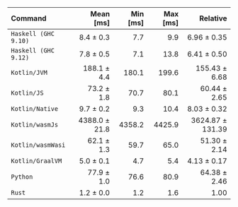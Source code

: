 | Command | Mean [ms] | Min [ms] | Max [ms] | Relative |
|:---|---:|---:|---:|---:|
| `Haskell (GHC 9.10)` | 8.4 ± 0.3 | 7.7 | 9.9 | 6.96 ± 0.35 |
| `Haskell (GHC 9.12)` | 7.8 ± 0.5 | 7.1 | 13.8 | 6.41 ± 0.50 |
| `Kotlin/JVM` | 188.1 ± 4.4 | 180.1 | 199.6 | 155.43 ± 6.68 |
| `Kotlin/JS` | 73.2 ± 1.8 | 70.7 | 80.1 | 60.44 ± 2.65 |
| `Kotlin/Native` | 9.7 ± 0.2 | 9.3 | 10.4 | 8.03 ± 0.32 |
| `Kotlin/wasmJs` | 4388.0 ± 21.8 | 4358.2 | 4425.9 | 3624.87 ± 131.39 |
| `Kotlin/wasmWasi` | 62.1 ± 1.3 | 59.7 | 65.0 | 51.30 ± 2.14 |
| `Kotlin/GraalVM` | 5.0 ± 0.1 | 4.7 | 5.4 | 4.13 ± 0.17 |
| `Python` | 77.9 ± 1.0 | 76.6 | 80.9 | 64.38 ± 2.46 |
| `Rust` | 1.2 ± 0.0 | 1.2 | 1.6 | 1.00 |
